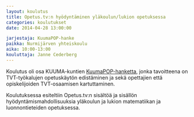 ```yaml
---
layout: koulutus
title: Opetus.tv:n hyödyntäminen yläkoulun/lukion opetuksessa
categories: koulutukset
date: 2014-04-28 13:00:00

jarjestaja: KuumaPOP-hanke
paikka: Nurmijärven yhteiskoulu
aika: 10:00-13:00
kouluttaja: Janne Cederberg
---
```


Koulutus oli osa KUUMA-kuntien [KuumaPOP-hanketta](http://www.kuumapop.fi/), jonka tavoitteena on TVT-työkalujen opetuskäytön edistäminen ja sekä opettajien että opiskelijoiden TVT-osaamisen kartuttaminen.

Koulutuksessa esiteltiin Opetus.tv:n sisältöä ja sisällön hyödyntämismahdollisuuksia yläkoulun ja lukion matematiikan ja luonnontieteiden opetuksessa.